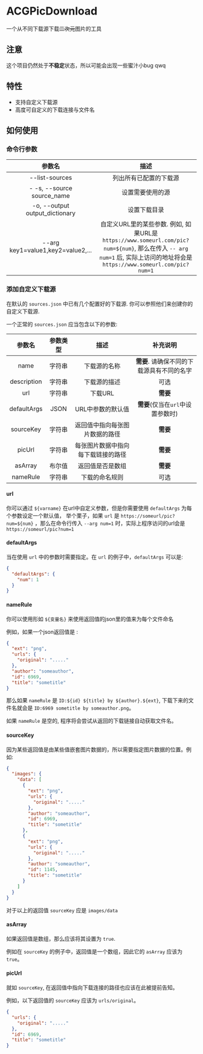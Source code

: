 # ACGPicDownload

一个从不同下载源下载~~二次元~~图片的工具

## 注意

这个项目仍然处于**不稳定**状态，所以可能会出现一些蜜汁小bug qwq

## 特性

- 支持自定义下载源
- 高度可自定义的下载连接与文件名

## 如何使用

### 命令行参数

|              参数名               |                                                                                   描述                                                                                    |
| :-------------------------------: | :-----------------------------------------------------------------------------------------------------------------------------------------------------------------------: |
|          --list-sources           |                                                                          列出所有已配置的下载源                                                                           |
|    - -s, --source source_name     |                                                                             设置需要使用的源                                                                              |
|  -o, --output output_dictionary   |                                                                               设置下载目录                                                                                |
| --arg key1=value1,key2=value2,... | 自定义URL里的某些参数. 例如, 如果URL是 `https://www.someurl.com/pic?num=${num}`, 那么在传入 `-- arg num=1` 后, 实际上访问的地址将会是 `https://www.someurl.com/pic?num=1` |

### 添加自定义下载源

在默认的 `sources.json` 中已有几个配置好的下载源. 你可以参照他们来创建你的自定义下载源.

一个正常的 `sources.json` 应当包含以下的参数:

|   参数名    | 参数类型 |                描述                |                  补充说明                  |
| :---------: | :------: | :--------------------------------: | :----------------------------------------: |
|    name     |  字符串  |            下载源的名称            | **需要**. 请确保不同的下载源具有不同的名字 |
| description |  字符串  |            下载源的描述            |                    可选                    |
|     url     |  字符串  |              下载URL               |                  **需要**                  |
| defaultArgs |   JSON   |         URL中参数的默认值          |     **需要**(仅当在`url`中设置参数时)      |
|  sourceKey  |  字符串  |   返回值中指向每张图片数据的路径   |                  **需要**                  |
|   picUrl    |  字符串  | 每张图片数据中指向每下载链接的路径 |                  **需要**                  |
|   asArray   |  布尔值  |          返回值是否是数组          |                  **需要**                  |
|  nameRule   |  字符串  |           下载的命名规则           |                    可选                    |

#### url

你可以通过 `${varname}` 在url中自定义参数，但是你需要使用 `defaultArgs` 为每个参数设定一个默认值，
举个栗子，如果 `url` 是 `https://someurl/pic?num=${num}` ，那么在命令行传入 `--arg num=1` 时，实际上程序访问的url会是 `https://someurl/pic?num=1`

#### defaultArgs

当在使用 `url` 中的参数时需要指定。在 `url` 的例子中，`defaultArgs` 可以是:

```json
{
  "defaultArgs": {
    "num": 1
  }
}
```

#### nameRule

你可以使用形如 `${变量名}` 来使用返回值的json里的值来为每个文件命名

例如，如果一个json返回值是 :

```json
{
  "ext": "png",
  "urls": {
    "original": "....."
  },
  "author": "someauthor",
  "id": 6969,
  "title": "sometitle"
}
```

那么如果 `nameRule` 是 `ID:${id} ${title} by ${author}.${ext}`, 下载下来的文件名就会是 `ID:6969 sometitle by someauthor.png`。

如果 `nameRule` 是空的, 程序将会尝试从返回的下载链接自动获取文件名。

#### sourceKey

因为某些返回值是由某些值嵌套图片数据的，所以需要指定图片数据的位置。例如:

```json
{
  "images": {
    "data": [
      {
        "ext": "png",
        "urls": {
          "original": "....."
        },
        "author": "someauthor",
        "id": 6969,
        "title": "sometitle"
      },
      {
        "ext": "png",
        "urls": {
          "original": "....."
        },
        "author": "someauthor",
        "id": 1145,
        "title": "sometitle"
      }
    ]
  }
}
```

对于以上的返回值 `sourceKey` 应是 `images/data`

#### asArray

如果返回值是数组，那么应该将其设置为 `true`.

例如在 `sourceKey` 的例子中，返回值是一个数组，因此它的 `asArray` 应该为 `true`。

#### picUrl

就如 `sourceKey`, 在返回值中指向下载连接的路径也应该在此被提前告知。

例如，以下返回值的 `sourceKey` 应该为 `urls/original`。

```json
{
  "urls": {
    "original": "....."
  },
  "id": 6969,
  "title": "sometitle"
}
```
